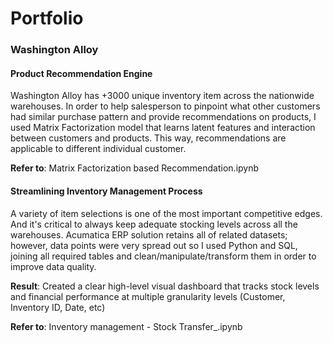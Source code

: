 # Portfolio

### Washington Alloy

#### Product Recommendation Engine

Washington Alloy has +3000 unique inventory item across the nationwide warehouses. In order to help salesperson to pinpoint what other customers had similar purchase pattern and provide recommendations on products, I used Matrix Factorization model that learns latent features and interaction between customers and products. This way, recommendations are applicable to different individual customer.

**Refer to**: Matrix Factorization based Recommendation.ipynb



#### Streamlining Inventory Management Process

A variety of item selections is one of the most important competitive edges. And it's critical to always keep adequate stocking levels across all the warehouses. Acumatica ERP solution retains all of related datasets; however, data points were very spread out so I used Python and SQL, joining all required tables and clean/manipulate/transform them in order to improve data quality. 

**Result**: Created a clear high-level visual dashboard that tracks stock levels and financial performance at multiple granularity levels (Customer, Inventory ID, Date, etc)

**Refer to**: Inventory management - Stock Transfer_.ipynb


